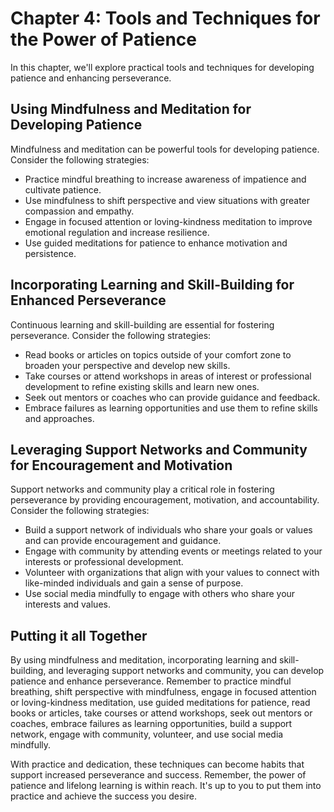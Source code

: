 Chapter 4: Tools and Techniques for the Power of Patience
=========================================================

In this chapter, we'll explore practical tools and techniques for developing patience and enhancing perseverance.

Using Mindfulness and Meditation for Developing Patience
--------------------------------------------------------

Mindfulness and meditation can be powerful tools for developing patience. Consider the following strategies:

* Practice mindful breathing to increase awareness of impatience and cultivate patience.
* Use mindfulness to shift perspective and view situations with greater compassion and empathy.
* Engage in focused attention or loving-kindness meditation to improve emotional regulation and increase resilience.
* Use guided meditations for patience to enhance motivation and persistence.

Incorporating Learning and Skill-Building for Enhanced Perseverance
-------------------------------------------------------------------

Continuous learning and skill-building are essential for fostering perseverance. Consider the following strategies:

* Read books or articles on topics outside of your comfort zone to broaden your perspective and develop new skills.
* Take courses or attend workshops in areas of interest or professional development to refine existing skills and learn new ones.
* Seek out mentors or coaches who can provide guidance and feedback.
* Embrace failures as learning opportunities and use them to refine skills and approaches.

Leveraging Support Networks and Community for Encouragement and Motivation
--------------------------------------------------------------------------

Support networks and community play a critical role in fostering perseverance by providing encouragement, motivation, and accountability. Consider the following strategies:

* Build a support network of individuals who share your goals or values and can provide encouragement and guidance.
* Engage with community by attending events or meetings related to your interests or professional development.
* Volunteer with organizations that align with your values to connect with like-minded individuals and gain a sense of purpose.
* Use social media mindfully to engage with others who share your interests and values.

Putting it all Together
-----------------------

By using mindfulness and meditation, incorporating learning and skill-building, and leveraging support networks and community, you can develop patience and enhance perseverance. Remember to practice mindful breathing, shift perspective with mindfulness, engage in focused attention or loving-kindness meditation, use guided meditations for patience, read books or articles, take courses or attend workshops, seek out mentors or coaches, embrace failures as learning opportunities, build a support network, engage with community, volunteer, and use social media mindfully.

With practice and dedication, these techniques can become habits that support increased perseverance and success. Remember, the power of patience and lifelong learning is within reach. It's up to you to put them into practice and achieve the success you desire.
